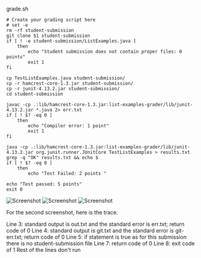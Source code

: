 grade.sh

```
# Create your grading script here
# set -e
rm -rf student-submission
git clone $1 student-submission
if [ ! -e student-submission/ListExamples.java ] 
    then 
        echo "Student submission does not contain proper files: 0 points" 
        exit 1
fi

cp TestListExamples.java student-submission/
cp -r hamcrest-core-1.3.jar student-submission/
cp -r junit-4.13.2.jar student-submission/
cd student-submission 

javac -cp .:lib/hamcrest-core-1.3.jar:list-examples-grader/lib/junit-4.13.2.jar *.java 2> err.txt
if [ ! $? -eq 0 ]
    then   
        echo "Compiler error: 1 point"
        exit 1
fi

java -cp .:lib/hamcrest-core-1.3.jar:list-examples-grader/lib/junit-4.13.2.jar org.junit.runner.JUnitCore TestListExamples > results.txt
grep -q "OK" results.txt && echo $
if [ ! $? -eq 0 ]
    then 
        echo "Test Failed: 2 points "

echo "Test passed: 5 points"
exit 0
```
![Screenshot](https://user-images.githubusercontent.com/114367462/204072847-3d30591c-d451-452a-8c8b-621067130860.png)
![Screenshot](https://user-images.githubusercontent.com/114367462/204072849-dd819b55-2b9a-4e5d-a09c-cb05a31e7b01.png)
![Screenshot](https://user-images.githubusercontent.com/114367462/204072850-255f5272-4b19-4b97-9079-9fe3059db6d9.png)

For the second screenshot, here is the trace.

Line 3: standard output is out.txt and the standard error is err.txt; return code of 0
Line 4: standard output is git.txt and the standard error is git-err.txt; return code of 0
Line 5: if statement is true as for this submission there is no student-submission file
Line 7: return code of 0
Line 8: exit code of 1 
Rest of the lines don't run

